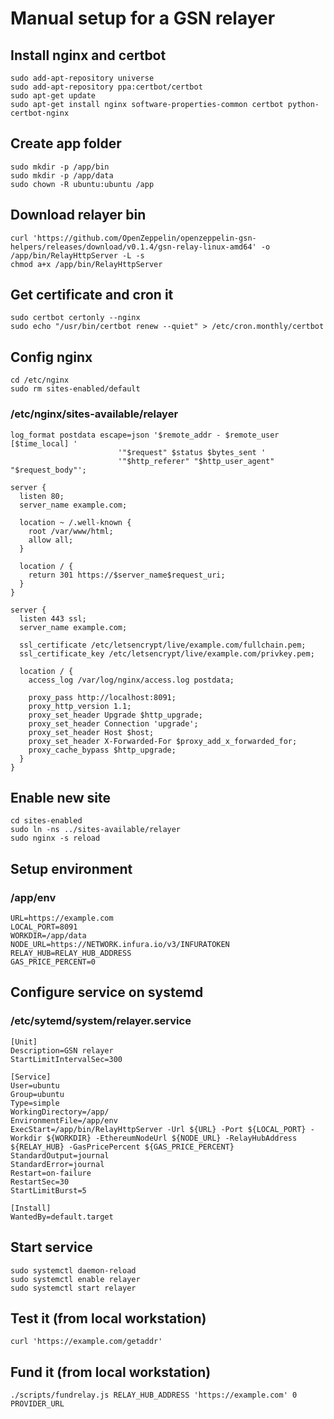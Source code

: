 # Manual setup for a GSN relayer

## Install nginx and certbot
```
sudo add-apt-repository universe
sudo add-apt-repository ppa:certbot/certbot
sudo apt-get update
sudo apt-get install nginx software-properties-common certbot python-certbot-nginx
```

## Create app folder
```
sudo mkdir -p /app/bin
sudo mkdir -p /app/data
sudo chown -R ubuntu:ubuntu /app
```

## Download relayer bin
```
curl 'https://github.com/OpenZeppelin/openzeppelin-gsn-helpers/releases/download/v0.1.4/gsn-relay-linux-amd64' -o /app/bin/RelayHttpServer -L -s
chmod a+x /app/bin/RelayHttpServer
```

## Get certificate and cron it
```
sudo certbot certonly --nginx
sudo echo "/usr/bin/certbot renew --quiet" > /etc/cron.monthly/certbot
```

## Config nginx
```
cd /etc/nginx
sudo rm sites-enabled/default
```

### /etc/nginx/sites-available/relayer
```
log_format postdata escape=json '$remote_addr - $remote_user [$time_local] '
                        '"$request" $status $bytes_sent '
                        '"$http_referer" "$http_user_agent" "$request_body"';

server {
  listen 80;
  server_name example.com;
  
  location ~ /.well-known {
    root /var/www/html;
    allow all;
  }

  location / {
    return 301 https://$server_name$request_uri;
  } 
}

server {
  listen 443 ssl;
  server_name example.com;

  ssl_certificate /etc/letsencrypt/live/example.com/fullchain.pem;
  ssl_certificate_key /etc/letsencrypt/live/example.com/privkey.pem;

  location / {
    access_log /var/log/nginx/access.log postdata;

    proxy_pass http://localhost:8091;
    proxy_http_version 1.1;
    proxy_set_header Upgrade $http_upgrade;
    proxy_set_header Connection 'upgrade';
    proxy_set_header Host $host;
    proxy_set_header X-Forwarded-For $proxy_add_x_forwarded_for;
    proxy_cache_bypass $http_upgrade;
  }
}
```

## Enable new site
```
cd sites-enabled
sudo ln -ns ../sites-available/relayer
sudo nginx -s reload
```

## Setup environment

### /app/env

```
URL=https://example.com
LOCAL_PORT=8091
WORKDIR=/app/data
NODE_URL=https://NETWORK.infura.io/v3/INFURATOKEN
RELAY_HUB=RELAY_HUB_ADDRESS
GAS_PRICE_PERCENT=0
```

## Configure service on systemd

### /etc/sytemd/system/relayer.service
```
[Unit]
Description=GSN relayer
StartLimitIntervalSec=300

[Service]
User=ubuntu
Group=ubuntu
Type=simple
WorkingDirectory=/app/
EnvironmentFile=/app/env
ExecStart=/app/bin/RelayHttpServer -Url ${URL} -Port ${LOCAL_PORT} -Workdir ${WORKDIR} -EthereumNodeUrl ${NODE_URL} -RelayHubAddress ${RELAY_HUB} -GasPricePercent ${GAS_PRICE_PERCENT}
StandardOutput=journal
StandardError=journal
Restart=on-failure
RestartSec=30
StartLimitBurst=5

[Install]
WantedBy=default.target
```

## Start service
```
sudo systemctl daemon-reload
sudo systemctl enable relayer
sudo systemctl start relayer
```

## Test it (from local workstation)
```
curl 'https://example.com/getaddr'
```

## Fund it (from local workstation)
```
./scripts/fundrelay.js RELAY_HUB_ADDRESS 'https://example.com' 0 PROVIDER_URL
```
